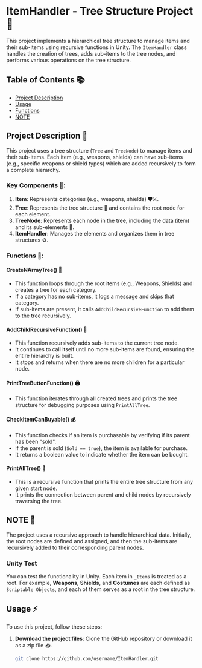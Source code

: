 # ItemHandler - Tree Structure Project 🌳

This project implements a hierarchical tree structure to manage items and their sub-items using recursive functions in Unity. The `ItemHandler` class handles the creation of trees, adds sub-items to the tree nodes, and performs various operations on the tree structure.

## Table of Contents 📚

- [Project Description](#project-description-)
- [Usage](#usage-)
- [Functions](#functions-)
- [NOTE](#note)

## Project Description 📝

This project uses a tree structure (`Tree` and `TreeNode`) to manage items and their sub-items. Each item (e.g., weapons, shields) can have sub-items (e.g., specific weapons or shield types) which are added recursively to form a complete hierarchy.

### Key Components 🔑:

1. **Item**: Represents categories (e.g., weapons, shields) 🛡️⚔️.
2. **Tree**: Represents the tree structure 🌳 and contains the root node for each element.
3. **TreeNode**: Represents each node in the tree, including the data (item) and its sub-elements 🌲.
4. **ItemHandler**: Manages the elements and organizes them in tree structures ⚙️.

### Functions 🔧:

#### **CreateNArrayTree()** 🌱

- This function loops through the root items (e.g., Weapons, Shields) and creates a tree for each category.
- If a category has no sub-items, it logs a message and skips that category.
- If sub-items are present, it calls `AddChildRecursiveFunction` to add them to the tree recursively.

#### **AddChildRecursiveFunction()** 🔁

- This function recursively adds sub-items to the current tree node.
- It continues to call itself until no more sub-items are found, ensuring the entire hierarchy is built.
- It stops and returns when there are no more children for a particular node.

#### **PrintTreeButtonFunction()** 🖨️

- This function iterates through all created trees and prints the tree structure for debugging purposes using `PrintAllTree`.

#### **CheckItemCanBuyable()** 💰

- This function checks if an item is purchasable by verifying if its parent has been "sold".
- If the parent is sold (`Sold == true`), the item is available for purchase.
- It returns a boolean value to indicate whether the item can be bought.

#### **PrintAllTree()** 📜

- This is a recursive function that prints the entire tree structure from any given start node.
- It prints the connection between parent and child nodes by recursively traversing the tree.

## **NOTE** 📝

The project uses a recursive approach to handle hierarchical data. Initially, the root nodes are defined and assigned, and then the sub-items are recursively added to their corresponding parent nodes.

### Unity Test

You can test the functionality in Unity. Each item in `_Items` is treated as a root. For example, **Weapons**, **Shields**, and **Costumes** are each defined as `Scriptable Objects`, and each of them serves as a root in the tree structure.

## Usage ⚡

To use this project, follow these steps:

1. **Download the project files**: Clone the GitHub repository or download it as a zip file 📥.

   ```bash
   git clone https://github.com/username/ItemHandler.git
   ```
